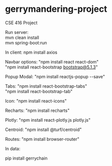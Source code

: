 # gerrymandering-project
CSE 416 Project

Run server: <br/>
mvn clean install <br />
mvn spring-boot:run

In client:
npm install axios

Navbar options: "npm install react react-dom"<br/>
                "npm install react-bootstrap bootstrap@5.1.3"

Popup Modal: "npm install reactjs-popup --save"

Tabs: "npm install react-bootstrap-tabs" <br/> "npm install react-bootstrap-tab"

Icon: "npm install react-icons"

Recharts: "npm install recharts"

Plotly: "npm install react-plotly.js plotly.js"

Centroid: "npm install @turf/centroid"

Routes: "npm install browser-router"


In data:

pip install gerrychain
